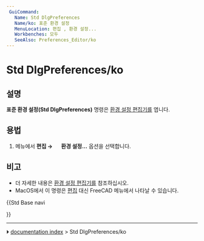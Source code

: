 ```yaml
---
 GuiCommand:
   Name: Std DlgPreferences
   Name/ko: 표준 환경 설정
   MenuLocation: 편집 , 환경 설정...
   Workbenches: 모두
   SeeAlso: Preferences_Editor/ko
---
```


# Std DlgPreferences/ko



## 설명

**표준 환경 설정(Std DlgPreferences)** 명령은 [환경 설정 편집기를](Preferences_Editor/ko.md) 엽니다.



## 용법

1.  메뉴에서 **편집 → <img src="images/Std_DlgPreferences.svg" width=16px> 환경 설정...** 옵션을 선택합니다.



## 비고


<div class="mw-translate-fuzzy">

-   더 자세한 내용은 [환경 설정 편집기를](Preferences_Editor/ko.md) 참조하십시오.
-   MacOS에서 이 명령은 [편집](Std_Edit_Menu/ko.md) 대신 FreeCAD 메뉴에서 나타날 수 있습니다.


</div>


<div class="mw-translate-fuzzy">





</div>


{{Std Base navi

}}



---
⏵ [documentation index](../README.md) > Std DlgPreferences/ko
